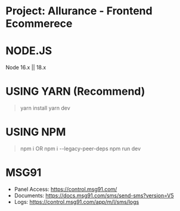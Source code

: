# Project: Allurance - Frontend Ecommerece

# NODE.JS
Node 16.x || 18.x

# USING YARN (Recommend)
> yarn install
> yarn dev

# USING NPM
> npm i OR npm i --legacy-peer-deps
> npm run dev

# MSG91
- Panel Access: https://control.msg91.com/
- Documents: https://docs.msg91.com/sms/send-sms?version=V5
- Logs: https://control.msg91.com/app/m/l/sms/logs



